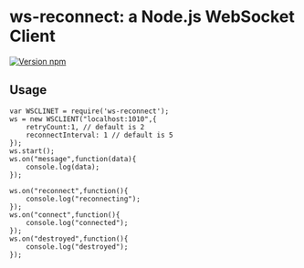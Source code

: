 # ws-reconnect: a Node.js WebSocket Client 

[![Version npm](https://img.shields.io/npm/v/ws.svg)](https://www.npmjs.com/package/ws-reconnect)

## Usage

```
var WSCLINET = require('ws-reconnect');
ws = new WSCLIENT("localhost:1010",{
	retryCount:1, // default is 2
	reconnectInterval: 1 // default is 5
});
ws.start();
ws.on("message",function(data){
	console.log(data);
});

ws.on("reconnect",function(){
	console.log("reconnecting");
});
ws.on("connect",function(){
	console.log("connected");
});
ws.on("destroyed",function(){
	console.log("destroyed");
});
```
